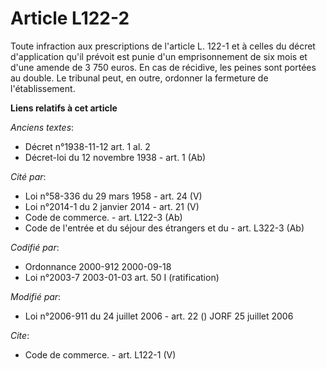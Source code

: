 # Article L122-2

Toute infraction aux prescriptions de l'article L. 122-1 et à celles du décret d'application qu'il prévoit est punie d'un
emprisonnement de six mois et d'une amende de 3 750 euros. En cas de récidive, les peines sont portées au double. Le tribunal
peut, en outre, ordonner la fermeture de l'établissement.

**Liens relatifs à cet article**

_Anciens textes_:

  - Décret n°1938-11-12 art. 1 al. 2
  - Décret-loi du 12 novembre 1938 - art. 1 (Ab)

_Cité par_:

  - Loi n°58-336 du 29 mars 1958 - art. 24 (V)
  - Loi n°2014-1 du 2 janvier 2014 - art. 21 (V)
  - Code de commerce. - art. L122-3 (Ab)
  - Code de l'entrée et du séjour des étrangers et du  - art. L322-3 (Ab)

_Codifié par_:

  - Ordonnance 2000-912 2000-09-18
  - Loi n°2003-7 2003-01-03 art. 50 I (ratification)

_Modifié par_:

  - Loi n°2006-911 du 24 juillet 2006 - art. 22 () JORF 25 juillet 2006

_Cite_:

  - Code de commerce. - art. L122-1 (V)

